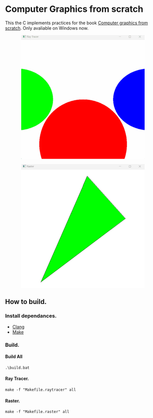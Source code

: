 # Computer Graphics from scratch


This the C implements practices for the book [Computer graphics from scratch](https://gabrielgambetta.com/computer-graphics-from-scratch/). Only avaliable on Windows now.

<p align="center">
  <img width="400" height="400" src="assets/screenshot00.gif">
</p>

<p align="center">
  <img width="400" height="400" src="assets/screenshot01.png">
</p>

## How to build.
### Install dependances.
- [Clang](https://github.com/llvm/llvm-project)
- [Make](https://gnuwin32.sourceforge.net/packages/make.htm)

### Build.

#### Build All

```
.\build.bat
```

#### Ray Tracer.

```
make -f "Makefile.raytracer" all
```

#### Raster.

```
make -f "Makefile.raster" all
```


